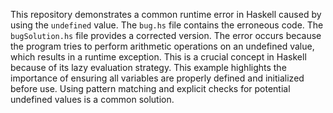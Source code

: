 This repository demonstrates a common runtime error in Haskell caused by using the `undefined` value.  The `bug.hs` file contains the erroneous code.  The `bugSolution.hs` file provides a corrected version. The error occurs because the program tries to perform arithmetic operations on an undefined value, which results in a runtime exception.  This is a crucial concept in Haskell because of its lazy evaluation strategy. This example highlights the importance of ensuring all variables are properly defined and initialized before use. Using pattern matching and explicit checks for potential undefined values is a common solution.
